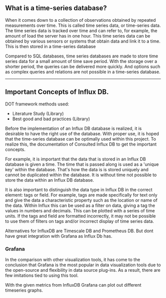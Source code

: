 ## What is a time-series database?

When it comes down to a collection of observations obtained by repeated
measurements over time. This is called time series data, or time-series data. The
time series data is tracked over time and can refer to, for example, the
amount of load the server has in one hour. This time series data can be
obtained by various sensors or systems that obtain data and link it to a time. This
is then stored in a time-series database
 
Compared to SQL databases, time series databases are made to store time series data for a small amount of time
save period. With the storage over a shorter period, the queries can be delivered more quickly. And
options such as complex queries and relations are not possible in a time-series database.

---

## Important Concepts of Influx DB.
DOT framework methods used:
- Literature Study (Library)
- Best good and bad practices (Library)
 
Before the implementation of an Influx DB database is realized, it is desirable to have the right
use of the database. With proper use, it is hoped that the time-series
database can be optimally used within this project. To realize this, the documentation of
Consulted Influx DB to get the important concepts.
 
For example, it is important that the data that is stored in an Influx DB database is given a time. The
time that is passed along is used as a 'unique key' within the database. That's how the data is
is stored uniquely and cannot be duplicated within the database. It is without time
not possible to store the data within an Influx DB database.

It is also important to distinguish the data type in Influx DB in the correct element: tags or field.
For example, tags are made specifically for text only and give the data a characteristic property such as
the location or name of the data. Within Influx this can be used as a filter on data, giving a tag
the values in numbers and decimals. This can be plotted with a series of time units.
If the tags and field are formatted incorrectly, it may not be possible to use them
of filters on tags and/or incorrect display of time series data.

Alternatives for InfluxDB are Timescale DB and Prometheus DB. But dont have great integration with Grafana as Influx Db has.

### Grafana 

In the comparison with other visualization tools, it has come to the conclusion that Grafana is the most popular in data visualization
tools due to the open-source and flexibility in data source plug-ins. As a result, there are few imitations
tied to using this tool.

With the given metrics from InfluxDB Grafana can plot out different timeseries graphs.